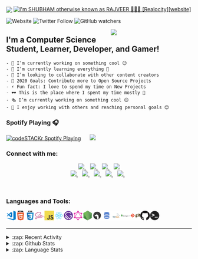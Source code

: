 <img align='center' src="https://media1.tenor.com/images/c07a0e54601516dbf8b399832636507a/tenor.gif?itemid=13765417" width='520'>


<a href="https://pronouns.vercel.app" title="Hi there,">
  <img src="https://pronouns.vercel.app/I'm SHUBHAM otherwise known as RAJVEER 🏄🏻‍♂️ [Realocity][website]?gradient=grapefruit%20sunset" width="256" height="64" alt="I'm SHUBHAM otherwise known as RAJVEER 🏄🏻‍♂️ [Realocity][website]">
</a>


![Website](https://img.shields.io/website?down_color=orange&down_message=offline&label=Realocity&style=for-the-badge&up_color=black&up_message=online&url=https%3A%2F%2Frealocity.github.io)
![Twitter Follow](https://img.shields.io/twitter/follow/Shubham29887441?color=blue&label=shubham%20sapkal&logo=twitter&style=for-the-badge)
![GitHub watchers](https://img.shields.io/github/watchers/realocity/Realocity?color=red&label=views&logo=ktm&style=for-the-badge)

<img align='right' src="https://media.giphy.com/media/M9gbBd9nbDrOTu1Mqx/giphy.gif" width="220">

## I'm a Computer Science Student, Learner, Developer, and Gamer! 

```
- 🔭 I’m currently working on something cool 😉
- 🌱 I’m currently learning everything 🤣
- 👯 I’m looking to collaborate with other content creators
- 🥅 2020 Goals: Contribute more to Open Source Projects
- ⚡ Fun fact: I love to spend my time on New Projects
- 🕶 This is the place where I spent my time mostly 🤣
- 🗞 I’m currently working on something cool 😉
- 📇 I enjoy working with others and reaching personal goals 😊
```
### Spotify Playing 🎧
[<img src="https://now-playing-codestackr.vercel.app/api/spotify-playing" alt="codeSTACKr Spotify Playing" width="390" />](https://open.spotify.com/user/swyqyimdc12jajde4vpwd2x1b)&nbsp;&nbsp;&nbsp;&nbsp;&nbsp;&nbsp;<img src="https://media.giphy.com/media/WUlplcMpOCEmTGBtBW/giphy.gif" width="40">
### Connect with me: 

<p align='center'>

<a href="https://www.linkedin.com/in/hash-tag-shubham-sapkal/">
<img src="https://img.shields.io/badge/linkedin-%230077B5.svg?&style=for-the-badge&logo=linkedin&logoColor=white" />
</a>&nbsp;&nbsp;

<a href="https://www.instagram.com/hashtag_shubham_sapkal/">
<img src="https://img.shields.io/badge/instagram-%23E4405F.svg?&style=for-the-badge&logo=instagram&logoColor=white" />
</a>&nbsp;&nbsp;

<a href="https://twitter.com/Shubham29887441">
<img src="https://img.shields.io/badge/twitter-%231DA1F2.svg?&style=for-the-badge&logo=twitter&logoColor=white" />
</a>&nbsp;&nbsp;

<a href="https://www.facebook.com/shubham.sapkal.7146/">
<img src="https://img.shields.io/badge/facebook-%231877F2.svg?&style=for-the-badge&logo=facebook&logoColor=white" />
</a>

<br>

<a href="https://mail.google.com/mail/u/0/?view=cm&fs=1&tf=1&source=mailto&su=Hi+There&to=ssapkal101@gmail.com&body=body+goes+here">
<img src="https://img.shields.io/badge/gmail-D14836?&style=for-the-badge&logo=gmail&logoColor=white" />
</a>&nbsp;&nbsp;

<a href="https://www.reddit.com/user/Realocity">
<img src="https://img.shields.io/badge/reddit-%23FF4500.svg?&style=for-the-badge&logo=reddit&logoColor=white" />
</a>&nbsp;&nbsp;

<a href="https://wa.me/917058588117">
<img src="https://img.shields.io/badge/WHATSAPP-25D366?&style=for-the-badge&logo=whatsapp&logoColor=white" />
</a>&nbsp;&nbsp;

<a href="spotify:user:sofobedvn7qhd3k7idb730nrm:playlist:2ftxjN2rn0btlpNFZNtAln">
<img src="https://img.shields.io/badge/spotify-%231ED760.svg?&style=for-the-badge&logo=spotify&logoColor=white" />
</a>&nbsp;&nbsp;

<a href="https://t.me/Smart_S54">
<img src="https://img.shields.io/badge/telegram-%232CA5E0.svg?&style=for-the-badge&logo=telegram&logoColor=white" />
</a>&nbsp;&nbsp;

</p>




<br />

### Languages and Tools:


<img align="left" alt="Visual Studio Code" width="26px" src="https://raw.githubusercontent.com/github/explore/80688e429a7d4ef2fca1e82350fe8e3517d3494d/topics/visual-studio-code/visual-studio-code.png" />
<img align="left" alt="HTML5" width="26px" src="https://raw.githubusercontent.com/github/explore/80688e429a7d4ef2fca1e82350fe8e3517d3494d/topics/html/html.png" />
<img align="left" alt="CSS3" width="26px" src="https://raw.githubusercontent.com/github/explore/80688e429a7d4ef2fca1e82350fe8e3517d3494d/topics/css/css.png" />
<img align="left" alt="Sass" width="26px" src="https://raw.githubusercontent.com/github/explore/80688e429a7d4ef2fca1e82350fe8e3517d3494d/topics/sass/sass.png" />
<img align="left" alt="JavaScript" width="26px" src="https://raw.githubusercontent.com/github/explore/80688e429a7d4ef2fca1e82350fe8e3517d3494d/topics/javascript/javascript.png" />
<img align="left" alt="React" width="26px" src="https://raw.githubusercontent.com/github/explore/80688e429a7d4ef2fca1e82350fe8e3517d3494d/topics/react/react.png" />
<img align="left" alt="Gatsby" width="26px" src="https://raw.githubusercontent.com/github/explore/e94815998e4e0713912fed477a1f346ec04c3da2/topics/gatsby/gatsby.png" />
<img align="left" alt="GraphQL" width="26px" src="https://raw.githubusercontent.com/github/explore/80688e429a7d4ef2fca1e82350fe8e3517d3494d/topics/graphql/graphql.png" />
<img align="left" alt="Node.js" width="26px" src="https://raw.githubusercontent.com/github/explore/80688e429a7d4ef2fca1e82350fe8e3517d3494d/topics/nodejs/nodejs.png" />
<img align="left" alt="Deno" width="26px" src="https://raw.githubusercontent.com/github/explore/361e2821e2dea67711cde99c9c40ed357061cf27/topics/deno/deno.png" />
<img align="left" alt="SQL" width="26px" src="https://raw.githubusercontent.com/github/explore/80688e429a7d4ef2fca1e82350fe8e3517d3494d/topics/sql/sql.png" />
<img align="left" alt="MySQL" width="26px" src="https://raw.githubusercontent.com/github/explore/80688e429a7d4ef2fca1e82350fe8e3517d3494d/topics/mysql/mysql.png" />
<img align="left" alt="MongoDB" width="26px" src="https://raw.githubusercontent.com/github/explore/80688e429a7d4ef2fca1e82350fe8e3517d3494d/topics/mongodb/mongodb.png" />
<img align="left" alt="Git" width="26px" src="https://raw.githubusercontent.com/github/explore/80688e429a7d4ef2fca1e82350fe8e3517d3494d/topics/git/git.png" />
<img align="left" alt="GitHub" width="26px" src="https://raw.githubusercontent.com/github/explore/78df643247d429f6cc873026c0622819ad797942/topics/github/github.png" />
<img align="left" alt="Terminal" width="26px" src="https://raw.githubusercontent.com/github/explore/80688e429a7d4ef2fca1e82350fe8e3517d3494d/topics/terminal/terminal.png" />

<br />
<br />



<!--START_SECTION:waka-->

<!--END_SECTION:waka-->

---
<details>
  <summary>:zap: Recent Activity</summary>

<!--START_SECTION:activity-->

<!--END_SECTION:activity-->
</details>


<details>
  <summary>:zap: Github Stats</summary>

  ![Realocity's github stats](https://github-readme-stats-blond-eta-32.vercel.app/api?username=Realocity&show_icons=true)

</details>


<details>
  <summary>:zap: Language Stats</summary>

[![Top Langs](https://github-readme-stats.realocity.vercel.app/api/top-langs/?username=Realocity&langs_count=10)](https://github.com/anuraghazra/github-readme-stats)

</details>

[website]: https://realocity.github.io
[twitter]: https://twitter.com/Shubham29887441
[instagram]: https://www.instagram.com/hashtag_shubham_sapkal/
[linkedin]: https://www.linkedin.com/in/hash-tag-shubham-sapkal/
[Telegram]: https://t.me/Smart_S54
